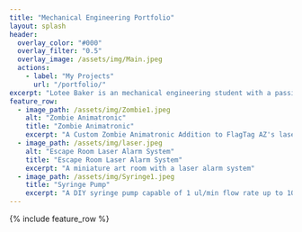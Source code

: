 ```yaml
---
title: "Mechanical Engineering Portfolio"
layout: splash
header:
  overlay_color: "#000"
  overlay_filter: "0.5"
  overlay_image: /assets/img/Main.jpeg
  actions:
    - label: "My Projects"
      url: "/portfolio/"
excerpt: "Lotee Baker is an mechanical engineering student with a passion for entertainment engineering."
feature_row:
  - image_path: /assets/img/Zombie1.jpeg
    alt: "Zombie Animatronic"
    title: "Zombie Animatronic"
    excerpt: "A Custom Zombie Animatronic Addition to FlagTag AZ's laser tag arena "
  - image_path: /assets/img/laser.jpeg
    alt: "Escape Room Laser Alarm System"
    title: "Escape Room Laser Alarm System"
    excerpt: "A miniature art room with a laser alarm system"
  - image_path: /assets/img/Syringe1.jpeg
    title: "Syringe Pump"
    excerpt: "A DIY syringe pump capable of 1 ul/min flow rate up to 10 ml/min"
---
```


{% include feature_row %}
 


